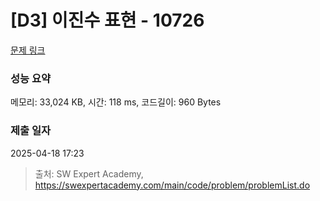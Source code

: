 # [D3] 이진수 표현 - 10726 

[문제 링크](https://swexpertacademy.com/main/code/problem/problemDetail.do?contestProbId=AXRSXf_a9qsDFAXS) 

### 성능 요약

메모리: 33,024 KB, 시간: 118 ms, 코드길이: 960 Bytes

### 제출 일자

2025-04-18 17:23



> 출처: SW Expert Academy, https://swexpertacademy.com/main/code/problem/problemList.do